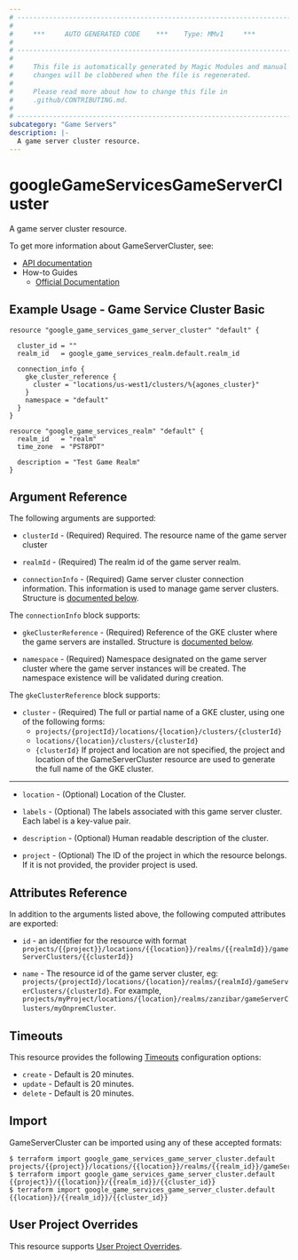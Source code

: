 ```yaml
---
# ----------------------------------------------------------------------------
#
#     ***     AUTO GENERATED CODE    ***    Type: MMv1     ***
#
# ----------------------------------------------------------------------------
#
#     This file is automatically generated by Magic Modules and manual
#     changes will be clobbered when the file is regenerated.
#
#     Please read more about how to change this file in
#     .github/CONTRIBUTING.md.
#
# ----------------------------------------------------------------------------
subcategory: "Game Servers"
description: |-
  A game server cluster resource.
---
```


# googleGameServicesGameServerCluster

A game server cluster resource.

To get more information about GameServerCluster, see:

* [API documentation](https://cloud.google.com/game-servers/docs/reference/rest/v1beta/projects.locations.realms.gameServerClusters)
* How-to Guides
  * [Official Documentation](https://cloud.google.com/game-servers/docs)

## Example Usage - Game Service Cluster Basic

```hcl
resource "google_game_services_game_server_cluster" "default" {
    
  cluster_id = ""
  realm_id   = google_game_services_realm.default.realm_id

  connection_info {
    gke_cluster_reference {
      cluster = "locations/us-west1/clusters/%{agones_cluster}"
    }
    namespace = "default"
  }
}

resource "google_game_services_realm" "default" {
  realm_id   = "realm"
  time_zone  = "PST8PDT"

  description = "Test Game Realm"
}
```

## Argument Reference

The following arguments are supported:

*   `clusterId` -
    (Required)
    Required. The resource name of the game server cluster

*   `realmId` -
    (Required)
    The realm id of the game server realm.

*   `connectionInfo` -
    (Required)
    Game server cluster connection information. This information is used to
    manage game server clusters.
    Structure is [documented below](#nested_connection_info).

<a name="nested_connection_info"></a>The `connectionInfo` block supports:

*   `gkeClusterReference` -
    (Required)
    Reference of the GKE cluster where the game servers are installed.
    Structure is [documented below](#nested_gke_cluster_reference).

*   `namespace` -
    (Required)
    Namespace designated on the game server cluster where the game server
    instances will be created. The namespace existence will be validated
    during creation.

<a name="nested_gke_cluster_reference"></a>The `gkeClusterReference` block supports:

* `cluster` -
  (Required)
  The full or partial name of a GKE cluster, using one of the following
  forms:
  * `projects/{projectId}/locations/{location}/clusters/{clusterId}`
  * `locations/{location}/clusters/{clusterId}`
  * `{clusterId}`
    If project and location are not specified, the project and location of the
    GameServerCluster resource are used to generate the full name of the
    GKE cluster.

***

*   `location` -
    (Optional)
    Location of the Cluster.

*   `labels` -
    (Optional)
    The labels associated with this game server cluster. Each label is a
    key-value pair.

*   `description` -
    (Optional)
    Human readable description of the cluster.

*   `project` - (Optional) The ID of the project in which the resource belongs.
    If it is not provided, the provider project is used.

## Attributes Reference

In addition to the arguments listed above, the following computed attributes are exported:

*   `id` - an identifier for the resource with format `projects/{{project}}/locations/{{location}}/realms/{{realmId}}/gameServerClusters/{{clusterId}}`

*   `name` -
    The resource id of the game server cluster, eg:
    `projects/{projectId}/locations/{location}/realms/{realmId}/gameServerClusters/{clusterId}`.
    For example,
    `projects/myProject/locations/{location}/realms/zanzibar/gameServerClusters/myOnpremCluster`.

## Timeouts

This resource provides the following
[Timeouts](https://developer.hashicorp.com/terraform/plugin/sdkv2/resources/retries-and-customizable-timeouts) configuration options:

* `create` - Default is 20 minutes.
* `update` - Default is 20 minutes.
* `delete` - Default is 20 minutes.

## Import

GameServerCluster can be imported using any of these accepted formats:

```console
$ terraform import google_game_services_game_server_cluster.default projects/{{project}}/locations/{{location}}/realms/{{realm_id}}/gameServerClusters/{{cluster_id}}
$ terraform import google_game_services_game_server_cluster.default {{project}}/{{location}}/{{realm_id}}/{{cluster_id}}
$ terraform import google_game_services_game_server_cluster.default {{location}}/{{realm_id}}/{{cluster_id}}
```

## User Project Overrides

This resource supports [User Project Overrides](https://registry.terraform.io/providers/hashicorp/google/latest/docs/guides/provider_reference#user_project_override).
